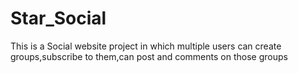 # Star_Social
This is a Social website project in which multiple users can create groups,subscribe to them,can post and comments on those groups
